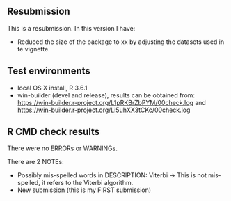 ## Resubmission
This is a resubmission. In this version I have:

* Reduced the size of the package to xx by adjusting the datasets used in te vignette.

## Test environments
* local OS X install, R 3.6.1
* win-builder (devel and release), results can be obtained from: 
 https://win-builder.r-project.org/L1pRKBrZbPYM/00check.log and 
 https://win-builder.r-project.org/Li5uhXX3tCKc/00check.log

## R CMD check results
There were no ERRORs or WARNINGs. 

There are 2 NOTEs:

* Possibly mis-spelled words in DESCRIPTION: Viterbi -> This is not mis-spelled,
it refers to the Viterbi algorithm. 
* New submission (this is my FIRST submission)
